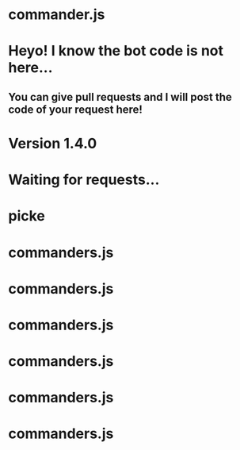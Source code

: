 # commander.js
# Heyo! I know the bot code is not here...
## You can give pull requests and I will post the code of your request here!
# Version 1.4.0
# Waiting for requests...
# picke
# commanders.js
# commanders.js
# commanders.js
# commanders.js
# commanders.js
# commanders.js
